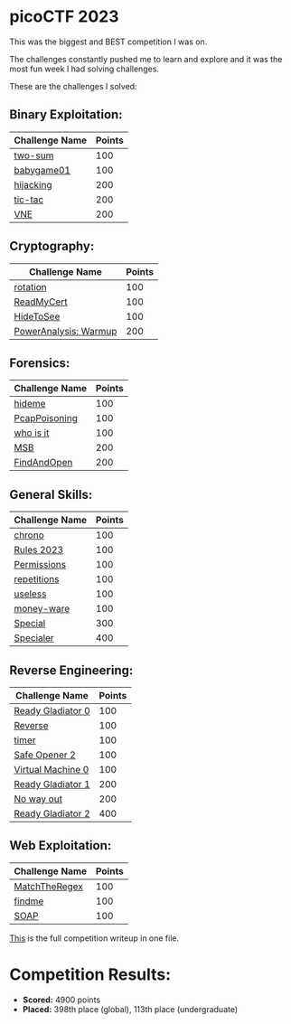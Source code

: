 # picoCTF 2023

This was the biggest and BEST competition I was on.

The challenges constantly pushed me to learn and explore and it was the most fun week I had solving challenges.

These are the challenges I solved:

## Binary Exploitation:

| Challenge Name          | Points
| --------------          | ------
| [two-sum](https://github.com/LeonGurin/picoCTF-2023/tree/main/Binary%20Exploitation/two-sum) | 100
| [babygame01](https://github.com/LeonGurin/picoCTF-2023/tree/main/Binary%20Exploitation/babygame01) | 100
| [hijacking](https://github.com/LeonGurin/picoCTF-2023/tree/main/Binary%20Exploitation/hijacking) | 200
| [tic-tac](https://github.com/LeonGurin/picoCTF-2023/tree/main/Binary%20Exploitation/tic-tac) | 200
| [VNE](https://github.com/LeonGurin/picoCTF-2023/tree/main/Binary%20Exploitation/VNE) | 200


## Cryptography:

| Challenge Name          | Points
| --------------          | ------
| [rotation](https://github.com/LeonGurin/picoCTF-2023/tree/main/Cryptography/rotation) | 100
| [ReadMyCert](https://github.com/LeonGurin/picoCTF-2023/tree/main/Cryptography/ReadMyCert) | 100
| [HideToSee](https://github.com/LeonGurin/picoCTF-2023/tree/main/Cryptography/HideToSee) | 100
| [PowerAnalysis: Warmup](https://github.com/LeonGurin/picoCTF-2023/tree/main/Cryptography/PowerAnalysis%20Warmup) | 200


## Forensics:

| Challenge Name          | Points
| --------------          | ------
| [hideme](https://github.com/LeonGurin/picoCTF-2023/tree/main/Forensics/hideme) | 100
| [PcapPoisoning](https://github.com/LeonGurin/picoCTF-2023/tree/main/Forensics/PcapPoisoning) | 100
| [who is it](https://github.com/LeonGurin/picoCTF-2023/tree/main/Forensics/who%20is%20it) | 100
| [MSB](https://github.com/LeonGurin/picoCTF-2023/tree/main/Forensics/MSB) | 200
| [FindAndOpen](https://github.com/LeonGurin/picoCTF-2023/tree/main/Forensics/FindAndOpen) | 200


## General Skills:

| Challenge Name          | Points
| --------------          | ------
| [chrono](https://github.com/LeonGurin/picoCTF-2023/tree/main/General%20Skills/chrono) | 100
| [Rules 2023](https://github.com/LeonGurin/picoCTF-2023/tree/main/General%20Skills/Rules%202023) | 100
| [Permissions](https://github.com/LeonGurin/picoCTF-2023/tree/main/General%20Skills/Permissions) | 100
| [repetitions](https://github.com/LeonGurin/picoCTF-2023/tree/main/General%20Skills/repetitions) | 100
| [useless](https://github.com/LeonGurin/picoCTF-2023/tree/main/General%20Skills/useless) | 100
| [money-ware](https://github.com/LeonGurin/picoCTF-2023/tree/main/General%20Skills/money-ware) | 100
| [Special](https://github.com/LeonGurin/picoCTF-2023/tree/main/General%20Skills/Special) | 300
| [Specialer](https://github.com/LeonGurin/picoCTF-2023/tree/main/General%20Skills/Specialer) | 400


## Reverse Engineering:

| Challenge Name          | Points
| --------------          | ------
| [Ready Gladiator 0](https://github.com/LeonGurin/picoCTF-2023/tree/main/Reverse%20Engineering/Ready%20Gladiator%200) | 100
| [Reverse](https://github.com/LeonGurin/picoCTF-2023/tree/main/Reverse%20Engineering/Reverse) | 100
| [timer](https://github.com/LeonGurin/picoCTF-2023/tree/main/Reverse%20Engineering/timer) | 100
| [Safe Opener 2](https://github.com/LeonGurin/picoCTF-2023/tree/main/Reverse%20Engineering/Safe%20Opener%202) | 100
| [Virtual Machine 0](https://github.com/LeonGurin/picoCTF-2023/tree/main/Reverse%20Engineering/Virtual%20Machine%200) | 100
| [Ready Gladiator 1](https://github.com/LeonGurin/picoCTF-2023/tree/main/Reverse%20Engineering/Ready%20Gladiator%201) | 200
| [No way out](https://github.com/LeonGurin/picoCTF-2023/tree/main/Reverse%20Engineering/No%20way%20out) | 200
| [Ready Gladiator 2](https://github.com/LeonGurin/picoCTF-2023/tree/main/Reverse%20Engineering/Ready%20Gladiator%202) | 400


## Web Exploitation:

| Challenge Name          | Points
| --------------          | ------
| [MatchTheRegex](https://github.com/LeonGurin/picoCTF-2023/tree/main/Web%20Exploitation/MatchTheRegex) | 100
| [findme](https://github.com/LeonGurin/picoCTF-2023/tree/main/Web%20Exploitation/findme) | 100
| [SOAP](https://github.com/LeonGurin/picoCTF-2023/tree/main/Web%20Exploitation/SOAP) | 100

[This](https://github.com/LeonGurin/picoCTF-2023/blob/main/FullCompWriteup.md) is the full competition writeup in one file. 

# Competition Results:
* **Scored:** 4900  points
* **Placed:** 398th place (global), 113th place (undergraduate)

